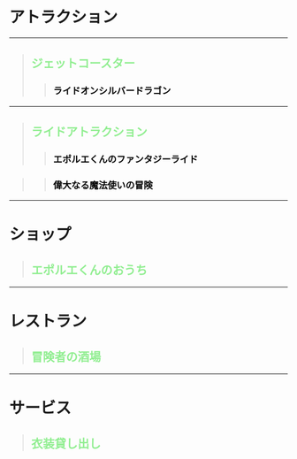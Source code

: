 # アトラクション
****************
> ## <span style="color:Lightgreen;">ジェットコースター</span>
>> ### <span style="color:black;">ライドオンシルバードラゴン</span>
****************   
> ## <span style="color:Lightgreen;">ライドアトラクション</span>
>> ### <span style="color:black;">エポルエくんのファンタジーライド</span>
        
>> ### <span style="color:black;">偉大なる魔法使いの冒険</span>

****************
# ショップ
> ## <span style="color:Lightgreen;">エポルエくんのおうち</span>
****************
# レストラン
> ## <span style="color:Lightgreen;">冒険者の酒場</span>
****************
# サービス
> ## <span style="color:Lightgreen;">衣装貸し出し</span>

